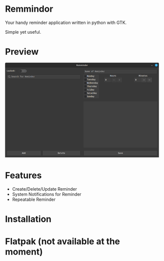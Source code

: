 # Remmindor

Your handy reminder application written in python with GTK.

Simple yet useful.

# Preview

![Remmindor Image Preview](readme-files/Remmindor-Clean.png)

# Features

-   Create/Delete/Update Reminder
-   System Notifications for Reminder
-   Repeatable Reminder

# Installation

# Flatpak (not available at the moment)
